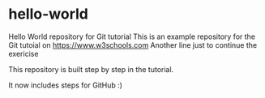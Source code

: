 # hello-world
Hello World repository for Git tutorial
This is an example repository for the Git tutoial on https://www.w3schools.com
Another line just to continue the exericise

This repository is built step by step in the tutorial.

It now includes steps for GitHub :)
